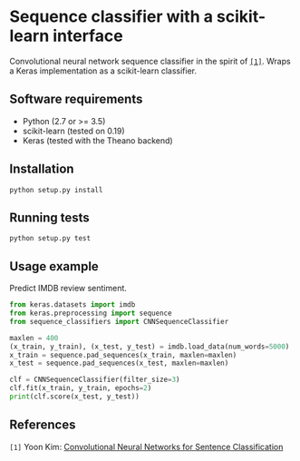 # Sequence classifier with a scikit-learn interface

Convolutional neural network sequence classifier in the spirit of [`[1]`](#references). Wraps a Keras implementation as a scikit-learn classifier.

## Software requirements

* Python (2.7 or >= 3.5)
* scikit-learn (tested on 0.19)
* Keras (tested with the Theano backend)

## Installation

```
python setup.py install
```

## Running tests


```
python setup.py test
```

## Usage example

Predict IMDB review sentiment.

```python
from keras.datasets import imdb
from keras.preprocessing import sequence
from sequence_classifiers import CNNSequenceClassifier

maxlen = 400
(x_train, y_train), (x_test, y_test) = imdb.load_data(num_words=5000)
x_train = sequence.pad_sequences(x_train, maxlen=maxlen)
x_test = sequence.pad_sequences(x_test, maxlen=maxlen)

clf = CNNSequenceClassifier(filter_size=3)
clf.fit(x_train, y_train, epochs=2)
print(clf.score(x_test, y_test))
```

## References

`[1]` Yoon Kim: [Convolutional Neural Networks for Sentence Classification](https://arxiv.org/abs/1408.5882)
